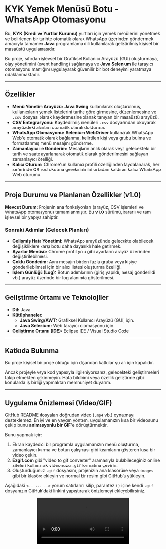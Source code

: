 # KYK Yemek Menüsü Botu - WhatsApp Otomasyonu

Bu, **KYK (Kredi ve Yurtlar Kurumu)** yurtları için yemek menülerini yönetmek ve belirlenen bir tarihte otomatik olarak WhatsApp üzerinden göndermek amacıyla tamamen **Java** programlama dili kullanılarak geliştirilmiş kişisel bir masaüstü uygulamasıdır.

Bu proje, sıfırdan işlevsel bir Grafiksel Kullanıcı Arayüzü (GUI) oluşturmaya, olay yönetimini (event handling) sağlamaya ve **Java Selenium** ile tarayıcı otomasyonu mantığını uygulayarak güvenilir bir bot deneyimi yaratmaya odaklanmaktadır.

---

## Özellikler

* **Menü Yönetim Arayüzü:** **Java Swing** kullanılarak oluşturulmuş, kullanıcıların yemek listelerini tarihe göre girmesine, düzenlemesine ve `.csv` dosyası olarak kaydetmesine olanak tanıyan bir masaüstü arayüzü.
* **CSV Entegrasyonu:** Kaydedilmiş menüleri `.csv` dosyasından okuyarak arayüzdeki alanları otomatik olarak doldurma.
* **WhatsApp Otomasyonu:** **Selenium WebDriver** kullanarak WhatsApp Web'e otomatik olarak bağlanma, belirtilen kişi veya grubu bulma ve formatlanmış menü mesajını gönderme.
* **Zamanlayıcı ile Gönderim:** Mesajların anlık olarak veya gelecekteki bir tarih ve saate ayarlanarak otomatik olarak gönderilmesini sağlayan zamanlayıcı özelliği.
* **Kalıcı Oturum:** Chrome'un kullanıcı profili özelliğinden faydalanarak, her seferinde QR kod okutma gereksinimini ortadan kaldıran kalıcı WhatsApp Web oturumu.

---

## Proje Durumu ve Planlanan Özellikler (v1.0)

**Mevcut Durum:** Projenin ana fonksiyonları (arayüz, CSV işlemleri ve WhatsApp otomasyonu) tamamlanmıştır. Bu **v1.0** sürümü, kararlı ve tam işlevsel bir yapıya sahiptir.

### Sonraki Adımlar (Gelecek Planları)

* **Gelişmiş Hata Yönetimi:** WhatsApp arayüzünde gelecekte olabilecek değişikliklere karşı botu daha dayanıklı hale getirmek.
* **Ayarlar Menüsü:** Chrome profil yolu gibi ayarların arayüz üzerinden değiştirilebilmesi.
* **Çoklu Gönderim:** Aynı mesajın birden fazla gruba veya kişiye gönderilebilmesi için bir alıcı listesi oluşturma özelliği.
* **İşlem Günlüğü (Log):** Botun adımlarının (giriş yapıldı, mesaj gönderildi vb.) arayüz üzerinde bir log alanında gösterilmesi.

---

## Geliştirme Ortamı ve Teknolojiler

* **Dil:** Java
* **Kütüphaneler:**
    * **Java Swing/AWT:** Grafiksel Kullanıcı Arayüzü (GUI) için.
    * **Java Selenium:** Web tarayıcı otomasyonu için.
* **Geliştirme Ortamı (IDE):** Eclipse IDE / Visual Studio Code

---

## Katkıda Bulunma

Bu proje kişisel bir proje olduğu için dışarıdan katkılar şu an için kapalıdır.

Ancak projeyle veya kod yapısıyla ilgileniyorsanız, gelecekteki geliştirmeleri takip etmekten çekinmeyin. Hata bildirimi veya özellik geliştirme gibi konularda iş birliği yapmaktan memnuniyet duyarım.

---

## Uygulama Önizlemesi (Video/GIF)

GitHub README dosyaları doğrudan video (`.mp4` vb.) oynatmayı desteklemez. En iyi ve en yaygın yöntem, uygulamanızın kısa bir videosunu çekip bunu **animasyonlu bir GIF**'e dönüştürmektir.

Bunu yapmak için:
1.  Ekran kaydedici bir programla uygulamanızın menü oluşturma, zamanlayıcı kurma ve botun çalışması gibi kısımlarını gösteren kısa bir video çekin.
2.  **Ezgif.com** gibi "video to gif converter" aramasıyla bulabileceğiniz online siteleri kullanarak videonuzu `.gif` formatına çevirin.
3.  Oluşturduğunuz `.gif` dosyasını, projenizin ana klasörüne veya `images` gibi bir klasöre ekleyin ve normal bir resim gibi GitHub'a yükleyin.

Aşağıdaki `<-- ... -->` yorum satırlarını silip, parantez `()` içine kendi `.gif` dosyanızın GitHub'daki linkini yapıştırarak önizlemeyi ekleyebilirsiniz.

<p align="center">
   <video src="https://github.com/user-attachments/assets/00c89376-7448-45bc-9ce5-49a5c71cd8b1"> width="700" controls>
      Tarayıcınız video etiketini desteklemiyor.
   </video>
</p>
